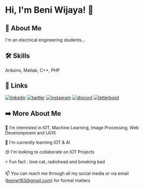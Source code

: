 
# Hi, I'm Beni Wijaya! 👋


## 🚀 About Me
I'm an electrical engineering students...



## 🛠 Skills
Arduino, Matlab, C++, PHP


## 🔗 Links
[![linkedin](https://img.shields.io/badge/linkedin-0A66C2?style=for-the-badge&logo=linkedin&logoColor=white)](https://www.linkedin.com/in/beni-wijaya-j140603/)
[![twitter](https://img.shields.io/badge/twitter-1DA1F2?style=for-the-badge&logo=twitter&logoColor=white)](https://twitter.com/recovery1990/)
[![instagram](https://img.shields.io/badge/instagram-E4405F?style=for-the-badge&logo=instagram&logoColor=white)](https://www.instagram.com/hifromben/)
[![discord](https://img.shields.io/badge/discord-7289DA?style=for-the-badge&logo=discord&logoColor=white)](https://discord.com/channels/@beni_wijaya/)
[![letterboxd](https://img.shields.io/badge/letterboxd-00A9D6?style=for-the-badge&logo=letterboxd&logoColor=white)](https://boxd.it/2U8H9/)




## ➡️ More About Me

👀 I’m interested in IOT, Machine Learning, Image Processing, Web Develompment and UI/IX

🌱 I'm currently learning IOT & AI

😍 I'm looking to collaborate on IOT Projects

⚡️ Fun fact : love cat, radiohead and breaking bad

📫 You can reach me through all my social media or via email (beniw163@gmail.com) for formal matters
